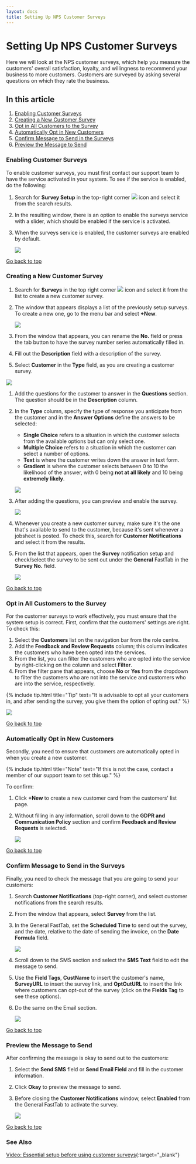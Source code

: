 ```yaml
---
layout: docs
title: Setting Up NPS Customer Surveys
---
```


<a name="top"></a>

# Setting Up NPS Customer Surveys
Here we will look at the NPS customer surveys, which help you measure the customers' overall satisfaction, loyalty, and willingness to recommend your business to more customers. Customers are surveyed by asking several questions on which they rate the business.

## In this article
1. [Enabling Customer Surveys](#enabling-customer-surveys)
2. [Creating a New Customer Survey](#creating-a-new-customer-survey)
3. [Opt in All Customers to the Survey](#opt-in-all-customers-to-the-survey)
4. [Automatically Opt in New Customers](#automatically-opt-in-new-customers)
5. [Confirm Message to Send in the Surveys](#confirm-message-to-send-in-the-surveys)
6. [Preview the Message to Send](#preview-the-message-to-send)


### Enabling Customer Surveys
To enable customer surveys, you must first contact our support team to have the service activated in your system. To see if the service is enabled, do the following:
1. Search for **Survey Setup** in the top-right corner ![](media/search_icon.png) icon and select it from the search results.
2. In the resulting window, there is an option to enable the surveys service with a slider, which should be enabled if the service is activated.
3. When the surveys service is enabled, the customer surveys are enabled by default.

   ![](media/garagehive-surveys-customer01.gif)


[Go back to top](#top)

### Creating a New Customer Survey
1. Search for **Surveys** in the top right corner ![](media/search_icon.png) icon and select it from the list to create a new customer survey.
1. The window that appears displays a list of the previously setup surveys. To create a new one, go to the menu bar and select **+New**.

   ![](media/garagehive-surveys-customer001.gif)

1. From the window that appears, you can rename the **No.** field or press the tab button to have the survey number series automatically filled in.
1. Fill out the **Description** field with a description of the survey.
1. Select **Customer** in the **Type** field, as you are creating a customer survey.

  ![](media/garagehive-surveys-customer002.gif)

1. Add the questions for the customer to answer in the **Questions** section. The question should be in the **Description** column.
1. In the **Type** column, specify the type of response you anticipate from the customer and in the **Answer Options** define the answers to be selected:
   - **Single Choice** refers to a situation in which the customer selects from the available options but can only select one.
   - **Multiple Choice** refers to a situation in which the customer can select a number of options.
   - **Text** is where the customer writes down the answer in text form.
   - **Gradient** is where the customer selects between 0 to 10 the likelihood of the answer, with 0 being **not at all likely** and 10 being **extremely likely**.

   ![](media/garagehive-surveys-customer003.gif)

1. After adding the questions, you can preview and enable the survey.

   ![](media/garagehive-surveys-customer004.gif)

1. Whenever you create a new customer survey, make sure it's the one that's available to send to the customer, because it's sent whenever a jobsheet is posted. To check this, search for **Customer Notifications** and select it from the results.
1. From the list that appears, open the **Survey** notification setup and check/select the survey to be sent out under the **General** FastTab in the **Survey No.** field.

   ![](media/garagehive-surveys-customer005.gif)


[Go back to top](#top)

### Opt in All Customers to the Survey
For the customer surveys to work effectively, you must ensure that the system setup is correct. First, confirm that the customers' settings are right. To check this:
1. Select the **Customers** list on the navigation bar from the role centre.
2. Add the **Feedback and Review Requests** column; this column indicates the customers who have been opted into the services.
3. From the list, you can filter the customers who are opted into the service by right-clicking on the column and select **Filter**. 
4. From the filter pane that appears, choose **No** or **Yes** from the dropdown to filter the customers who are not into the service and customers who are into the service, respectively. 


{% include tip.html title="Tip" text="It is advisable to opt all your customers in, and after sending the survey, you give them the option of opting out." %}

   ![](media/garagehive-surveys-customer1.gif)


[Go back to top](#top)

### Automatically Opt in New Customers
Secondly, you need to ensure that customers are automatically opted in when you create a new customer. 

{% include tip.html title="Note" text="If this is not the case, contact a member of our support team to set this up." %}

To confirm:
1. Click **+New** to create a new customer card from the customers' list page. 
2. Without filling in any information, scroll down to the **GDPR and Communication Policy** section and confirm **Feedback and Review Requests** is selected.

   ![](media/garagehive-surveys-customer2.gif)


[Go back to top](#top)

### Confirm Message to Send in the Surveys
Finally, you need to check the message that you are going to send your customers:
1. Search **Customer Notifications** (top-right corner), and select customer notifications from the search results.
2. From the window that appears, select **Survey** from the list. 
3. In the General FastTab, set the **Scheduled Time** to send out the survey, and the date, relative to the date of sending the invoice, on the **Date Formula** field.

    ![](media/garagehive-surveys-customer3.gif)

4. Scroll down to the SMS section and select the **SMS Text** field to edit the message to send.
5. Use the **Field Tags**, **CustName** to insert the customer's name, **SurveyURL** to insert the survey link, and **OptOutURL** to insert the link where customers can opt-out of the survey (click on the **Fields Tag** to see these options). 
6. Do the same on the Email section. 

   ![](media/garagehive-surveys-customer4.gif)


[Go back to top](#top)

### Preview the Message to Send
After confirming the message is okay to send out to the customers: 
1. Select the **Send SMS** field or **Send Email Field** and fill in the customer information. 
2. Click **Okay** to preview the message to send. 
3. Before closing the **Customer Notifications** window, select **Enabled** from the General FastTab to activate the survey.

   ![](media/garagehive-surveys-customer5.gif)


[Go back to top](#top)

### See Also

[Video: Essential setup before using customer surveys](https://www.youtube.com/watch?v=76r8iXfzEck){:target="_blank"}